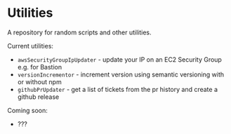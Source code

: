 # Utilities

A repository for random scripts and other utilities.

Current utilities:

- `awsSecurityGroupIpUpdater` - update your IP on an EC2 Security Group e.g. for Bastion
- `versionIncrementor` - increment version using semantic versioning with or without npm
- `githubPrUpdater` - get a list of tickets from the pr history and create a github release

Coming soon:

- ???
